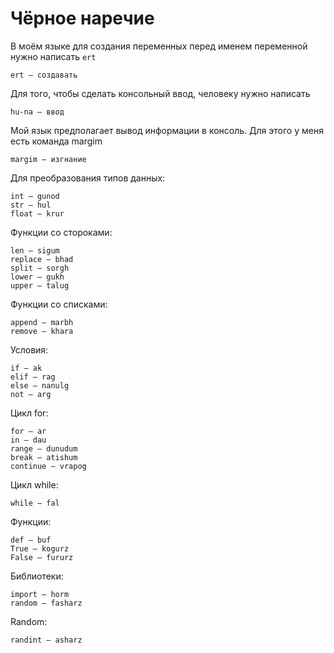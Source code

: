 # Чёрное наречие

В моём языке для создания переменных перед именем переменной нужно написать `ert`

```
ert – создавать
```

Для того, чтобы сделать консольный ввод, человеку нужно написать 

```
hu-na – ввод
```

Мой язык предполагает вывод информации в консоль. Для этого у меня есть команда margim

```
margim – изгнание
```

Для преобразования типов данных:
```
int – gunod
str – hul
float – krur
```

Функции со стороками:
```
len – sigum
replace – bhad
split – sorgh
lower – gukh
upper – talug
```

Функции со списками:
```
append – marbh
remove – khara
```
Условия:
```
if – ak
elif – rag
else – nanulg
not – arg
```

Цикл for:
```
for – ar
in – dau
range – dunudum
break – atishum
continue – vrapog
```

Цикл while:
```
while – fal
```
Функции:
```
def – buf
True – kogurz
False – fururz
```
Библиотеки:
```
import – horm
random – fasharz
```

Random:
```
randint – asharz
```





